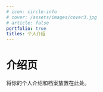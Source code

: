 ```yaml
---
# icon: circle-info
# cover: /assets/images/cover3.jpg
# article: false
portfolio: true
titles: 个人介绍
---
```


# 介绍页

将你的个人介绍和档案放置在此处。
